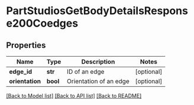 # PartStudiosGetBodyDetailsResponse200Coedges

## Properties
Name | Type | Description | Notes
------------ | ------------- | ------------- | -------------
**edge_id** | **str** | ID of an edge | [optional] 
**orientation** | **bool** | Orientation of an edge | [optional] 

[[Back to Model list]](../README.md#documentation-for-models) [[Back to API list]](../README.md#documentation-for-api-endpoints) [[Back to README]](../README.md)


